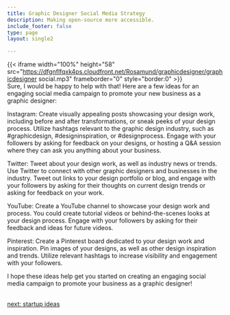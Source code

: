```yaml
---
title: Graphic Designer Social Media Strategy
description: Making open-source more accessible.
include_footer: false
type: page
layout: single2

---
```


{{< iframe width="100%" height="58" src="https://dfgnflfqxk4ps.cloudfront.net/Rosamund/graphicdesigner/graphicdesigner social.mp3" frameborder="0" style="border:0" >}}<br>
Sure, I would be happy to help with that! Here are a few ideas for an engaging social media campaign to promote your new business as a graphic designer:

Instagram: Create visually appealing posts showcasing your design work, including before and after transformations, or sneak peeks of your design process. Utilize hashtags relevant to the graphic design industry, such as #graphicdesign, #designinspiration, or #designprocess. Engage with your followers by asking for feedback on your designs, or hosting a Q&A session where they can ask you anything about your business.

Twitter: Tweet about your design work, as well as industry news or trends. Use Twitter to connect with other graphic designers and businesses in the industry. Tweet out links to your design portfolio or blog, and engage with your followers by asking for their thoughts on current design trends or asking for feedback on your work.

YouTube: Create a YouTube channel to showcase your design work and process. You could create tutorial videos or behind-the-scenes looks at your design process. Engage with your followers by asking for their feedback and ideas for future videos.

Pinterest: Create a Pinterest board dedicated to your design work and inspiration. Pin images of your designs, as well as other design inspiration and trends. Utilize relevant hashtags to increase visibility and engagement with your followers.

I hope these ideas help get you started on creating an engaging social media campaign to promote your business as a graphic designer!

<br>
<a href="https://insights.workdojos.com/graphicdesigner/startup">next: startup ideas</a>
</p>